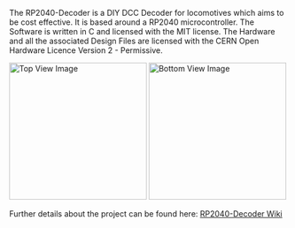 The RP2040-Decoder is a DIY DCC Decoder for locomotives which aims to be cost effective. It is based around a RP2040 microcontroller. 
The Software is written in C and licensed with the MIT license.
The Hardware and all the associated Design Files are licensed with the CERN Open Hardware Licence Version 2 - Permissive.

<img src="https://user-images.githubusercontent.com/82903393/141682454-37e5eb27-441a-4b72-bfd2-aa3c5bd911c7.png" alt="Top View Image" title="Top View Image" width="248"/>
<img src="https://user-images.githubusercontent.com/82903393/141682455-d829b00d-ffff-487e-a901-82d6fb121bdd.png" alt="Bottom View Image" title="Bottom View Image" width="248"/>

Further details about the project can be found here:  [RP2040-Decoder Wiki](https://github.com/GabrielKoppenstein/pico-decoder/wiki)
